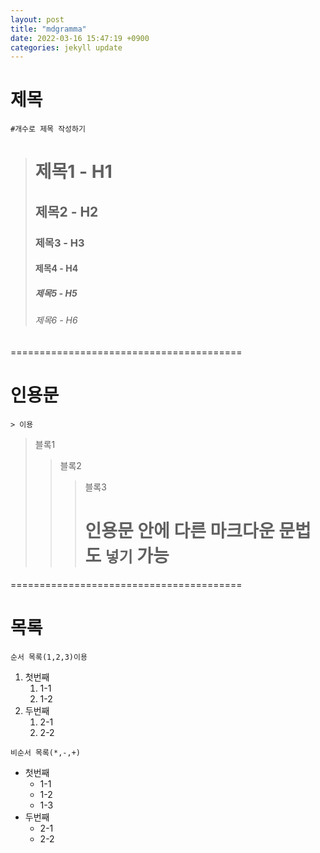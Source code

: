 ```yaml
---
layout: post
title: "mdgramma"
date: 2022-03-16 15:47:19 +0900
categories: jekyll update
---
```


# 제목

`#개수로 제목 작성하기`

> # 제목1 - H1
>
> ## 제목2 - H2
>
> ### 제목3 - H3
>
> #### 제목4 - H4
>
> ##### 제목5 - H5
>
> ###### 제목6 - H6

========================================

# 인용문

`> 이용`

> 블록1
>
> > 블록2
> >
> > > 블록3
> > >
> > > # 인용문 안에 다른 마크다운 문법도 `넣기` 가능

========================================

# 목록

`순서 목록(1,2,3)이용`

1. 첫번째
   1. 1-1
   2. 1-2
2. 두번째
   1. 2-1
   2. 2-2

`비순서 목록(*,-,+)`

- 첫번째
  - 1-1
  - 1-2
  - 1-3
- 두번째
  - 2-1
  - 2-2
